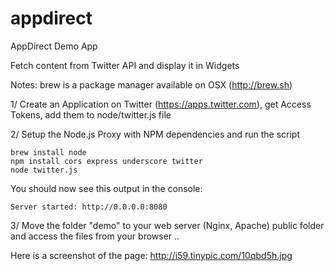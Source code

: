 # appdirect
AppDirect Demo App

Fetch content from Twitter API and display it in Widgets

Notes:
brew is a package manager available on OSX (http://brew.sh)

1/ Create an Application on Twitter (https://apps.twitter.com), get Access Tokens, add them to node/twitter.js file

2/ Setup the Node.js Proxy with NPM dependencies and run the script

```
brew install node
npm install cors express underscore twitter
node twitter.js
```

You should now see this output in the console:
```
Server started: http://0.0.0.0:8080
```

3/ Move the folder "demo" to your web server (Nginx, Apache) public folder and access the files from your browser ..

Here is a screenshot of the page: http://i59.tinypic.com/10qbd5h.jpg
